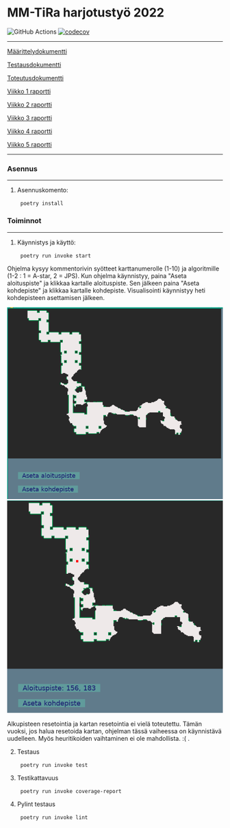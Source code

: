 # MM-TiRa harjotustyö 2022

![GitHub Actions](https://github.com/zmejka/MM-TiRa-harjoitustyo2022/workflows/CI/badge.svg)
[![codecov](https://codecov.io/gh/zmejka/MM-TiRa-harjoitustyo2022/branch/master/graph/badge.svg?token=46FQUTXEF5)](https://codecov.io/gh/zmejka/MM-TiRa-harjoitustyo2022)

----

[Määrittelydokumentti](https://github.com/zmejka/MM-TiRa-harjoitustyo2022/blob/master/dokumentaatio/maarittelydokumentti.md)

[Testausdokumentti](https://github.com/zmejka/MM-TiRa-harjoitustyo2022/blob/master/dokumentaatio/testausdokumentti.md)

[Toteutusdokumentti](https://github.com/zmejka/MM-TiRa-harjoitustyo2022/blob/master/dokumentaatio/toteutusdokumentti.md)

[Viikko 1 raportti](https://github.com/zmejka/MM-TiRa-harjoitustyo2022/blob/master/dokumentaatio/Viikko1_raportti.md)

[Viikko 2 raportti](https://github.com/zmejka/MM-TiRa-harjoitustyo2022/blob/master/dokumentaatio/Viikko2_raportti.md)

[Viikko 3 raportti](https://github.com/zmejka/MM-TiRa-harjoitustyo2022/blob/master/dokumentaatio/Viikko3_raportti.md)

[Viikko 4 raportti](https://github.com/zmejka/MM-TiRa-harjoitustyo2022/blob/master/dokumentaatio/Viikko4_raportti.md)

[Viikko 5 raportti](https://github.com/zmejka/MM-TiRa-harjoitustyo2022/blob/master/dokumentaatio/Viikko5_raportti.md)

----

### Asennus
----

1. Asennuskomento:

        poetry install

### Toiminnot
----

1. Käynnistys ja käyttö:

        poetry run invoke start

Ohjelma kysyy kommentorivin syötteet karttanumerolle (1-10) ja algoritmille (1-2 : 1 = A-star, 2 = JPS). Kun ohjelma käynnistyy, paina "Aseta aloituspiste" ja klikkaa kartalle aloituspiste. Sen jälkeen paina "Aseta kohdepiste" ja klikkaa kartalle kohdepiste. Visualisointi käynnistyy heti kohdepisteen asettamisen jälkeen.

![Kuva1](https://github.com/zmejka/MM-Tira-harjoitustyo2022/blob/master/dokumentaatio/kuvat/vko_4_ohje1.png)
![Kuva2](https://github.com/zmejka/MM-Tira-harjoitustyo2022/blob/master/dokumentaatio/kuvat/vko_4_ohje2.png)

 Alkupisteen resetointia ja kartan resetointia ei vielä toteutettu. Tämän vuoksi, jos halua resetoida kartan, ohjelman tässä vaiheessa on käynnistävä uudelleen. Myös heuritikoiden vaihtaminen ei ole mahdollista. :( . 

2. Testaus

        poetry run invoke test

3. Testikattavuus

        poetry run invoke coverage-report

4. Pylint testaus

        poetry run invoke lint
